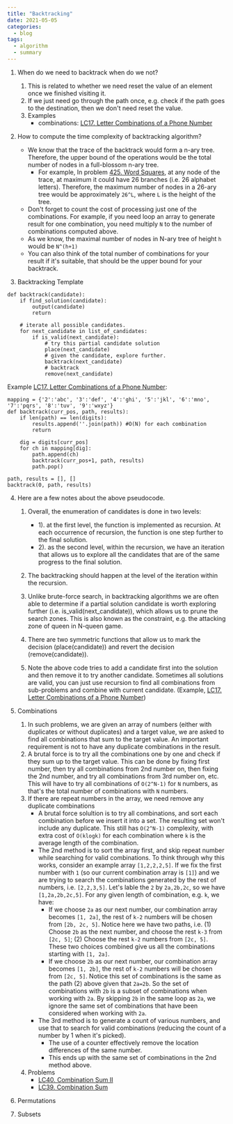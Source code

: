 ```yaml
---
title: "Backtracking"
date: 2021-05-05
categories:
  - blog
tags:
  - algorithm
  - summary
---
```


1. When do we need to backtrack when do we not?
    1. This is related to whether we need reset the value of an element once we finished visiting it.
    2. If we just need go through the path once, e.g. check if the path goes to the destination, then we don't need reset the value. 
    3. Examples
        * combinations: [LC17. Letter Combinations of a Phone Number][LC17. Letter Combinations of a Phone Number]

2. How to compute the time complexity of backtracking algorithm?
    * We know that the trace of the backtrack would form a n-ary tree. Therefore, the upper bound of the operations would be the total number of nodes in a full-blossom n-ary tree.
        * For example, In problem [425. Word Squares][LC425 Word Squares], at any node of the trace, at maximum it could have 26 branches (i.e. 26 alphabet letters). Therefore, the maximum number of nodes in a 26-ary tree would be approximately `26^L`, where `L` is the height of the tree.
    * Don't forget to count the cost of processing just one of the combinations. For example, if you need loop an array to generate result for one combination, you need multiply `N` to the number of combinations computed above.
    * As we know, the maximal number of nodes in N-ary tree of height `h` would be `N^(h+1)`
    * You can also think of the total number of combinations for your result if it's suitable, that should be the upper bound for your backtrack.

3. Backtracking Template
```
def backtrack(candidate):
    if find_solution(candidate):
        output(candidate)
        return
    
    # iterate all possible candidates.
    for next_candidate in list_of_candidates:
        if is_valid(next_candidate):
            # try this partial candidate solution
            place(next_candidate)
            # given the candidate, explore further.
            backtrack(next_candidate)
            # backtrack
            remove(next_candidate)
```    

Example [LC17. Letter Combinations of a Phone Number][LC17. Letter Combinations of a Phone Number]:
```
mapping = {'2':'abc', '3':'def', '4':'ghi', '5':'jkl', '6':'mno', '7':'pqrs', '8':'tuv', '9':'wxyz'}
def backtrack(curr_pos, path, results):
    if len(path) == len(digits):
        results.append(''.join(path)) #O(N) for each combination
        return
    
    dig = digits[curr_pos]
    for ch in mapping[dig]:
        path.append(ch)
        backtrack(curr_pos+1, path, results)
        path.pop()
    
path, results = [], []
backtrack(0, path, results)
```

4. Here are a few notes about the above pseudocode.
    1. Overall, the enumeration of candidates is done in two levels: 
        * 1). at the first level, the function is implemented as recursion. At each occurrence of recursion, the function is one step further to the final solution.  
        * 2). as the second level, within the recursion, we have an iteration that allows us to explore all the candidates that are of the same progress to the final solution.

    2. The backtracking should happen at the level of the iteration within the recursion. 
    3. Unlike brute-force search, in backtracking algorithms we are often able to determine if a partial solution candidate is worth exploring further (i.e. is_valid(next_candidate)), which allows us to prune the search zones. This is also known as the constraint, e.g. the attacking zone of queen in N-queen game. 
    4. There are two symmetric functions that allow us to mark the decision (place(candidate)) and revert the decision (remove(candidate)).  
    5. Note the above code tries to add a candidate first into the solution and then remove it to try another candidate. Sometimes all solutions are valid, you can just use recursion to find all combinations from sub-problems and combine with current candidate. (Example, [LC17. Letter Combinations of a Phone Number][LC17. Letter Combinations of a Phone Number])


5. Combinations
    1. In such problems, we are given an array of numbers (either with duplicates or without duplicates) and a target value, we are asked to find all combinations that sum to the target value. An important requirement is not to have any duplicate combinations in the result.
    2. A brutal force is to try all the combinations one by one and check if they sum up to the target value. This can be done by fixing first number, then try all combinations from 2nd number on, then fixing the 2nd number, and try all combinations from 3rd number on, etc. This will have to try all combinations of `O(2^N-1)` for `N` numbers, as that's the total number of combinations with `N` numbers. 
    3. If there are repeat numbers in the array, we need remove any duplicate combinations
        * A brutal force solultion is to try all combinations, and sort each combination before we insert it into a set. The resulting set won't include any duplicate. This still has `O(2^N-1)` complexity, with extra cost of `O(klogk)` for each combination where `k` is the average length of the combination.
        * The 2nd method is to sort the array first, and skip repeat number while searching for valid combinations. To think through why this works, consider an example array `[1,2,2,2,5]`. If we fix the first number with `1` (so our current combination array is `[1]`) and we are trying to search the combinations generated by the rest of numbers, i.e. `[2,2,3,5]`. Let's lable the `2` by `2a,2b,2c`, so we have `[1,2a,2b,2c,5]`. For any given length of combination, e.g. `k`, we have:
            * If we choose `2a` as our next number, our combination array becomes `[1, 2a]`, the rest of `k-2` numbers will be chosen from `[2b, 2c, 5]`. Notice here we have two paths, i.e. (1) Choose `2b` as the next number, and choose the rest `k-3` from `[2c, 5]`; (2) Choose the rest `k-2` numbers from `[2c, 5]`. These two choices combined give us all the combinations starting with `[1, 2a]`.
            * If we choose `2b` as our next number, our combination array becomes `[1, 2b]`, the rest of `k-2` numbers will be chosen from `[2c, 5]`. Notice this set of combinations is the same as the path (2) above given that `2a=2b`. So the set of combinations with `2b` is a subset of combinations when working with `2a`. By skipping `2b` in the same loop as `2a`, we ignore the same set of combinations that have been considered when working with `2a`.
        * The 3rd method is to generate a count of various numbers, and use that to search for valid combinations (reducing the count of a number by 1 when it's picked).
            * The use of a counter effectively remove the location differences of the same number. 
            * This ends up with the same set of combinations in the 2nd method above.
    4. Problems
        * [LC40. Combination Sum II][LC40. Combination Sum II]
        * [LC39. Combination Sum][LC39. Combination Sum]

6. Permutations
7. Subsets


[LC729. My Calendar I]: https://leetcode.com/problems/my-calendar-i/
[LC425 Word Squares]: https://leetcode.com/problems/word-squares/
[LC17. Letter Combinations of a Phone Number]: https://leetcode.com/problems/letter-combinations-of-a-phone-number/
[LC39. Combination Sum]: https://leetcode.com/problems/combination-sum/
[LC40. Combination Sum II]: https://leetcode.com/problems/combination-sum-ii/